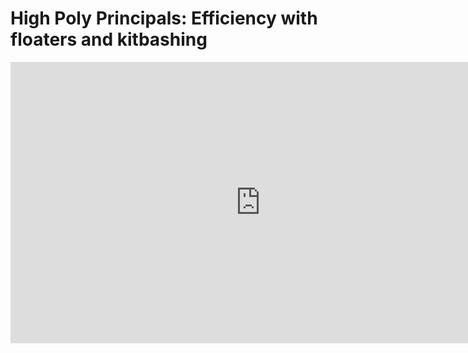 # High Poly Principals: Efficiency with floaters and kitbashing

<iframe width="800" height="450" src="https://www.youtube.com/embed/6uKmcf9VzuU?rel=0" frameborder="0" allow="accelerometer; autoplay; clipboard-write; encrypted-media; gyroscope; picture-in-picture" allowfullscreen=""></iframe>